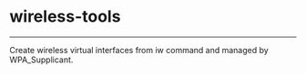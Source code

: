 # wireless-tools
---
Create wireless virtual interfaces from iw command and managed by WPA_Supplicant.
